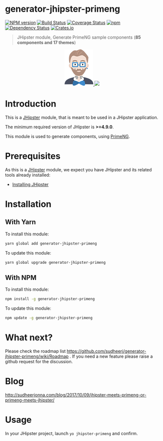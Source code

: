 # generator-jhipster-primeng
[![NPM version][npm-image]][npm-url] [![Build Status][travis-image]][travis-url] [![Coverage Status][coveralls-image]][coveralls-url] [![npm](https://img.shields.io/npm/dt/generator-jhipster-primeng.svg)]() [![Dependency Status][daviddm-image]][daviddm-url] [![Crates.io](https://img.shields.io/crates/l/rustc-serialize.svg)]()
> JHipster module, Generate PrimeNG sample components 
 (**85 components and 17 themes**)

<div align="center">
  <a href="http://jhipster.github.io">
    <img src="https://raw.githubusercontent.com/jhipster/jhipster.github.io/master/images/logo/logo-jhipster.png">
  </a>
  <a href="https://www.primefaces.org/primeng">
    <img width=120px src="https://pbs.twimg.com/profile_images/782907169414979584/i2fYktgo.jpg">
  </a>
</div>


# Introduction

This is a [JHipster](http://jhipster.github.io/) module, that is meant to be used in a JHipster application.

The minimum required version of JHipster is **>=4.9.0**.

This module is used to generate components, using [PrimeNG](https://www.primefaces.org/primeng).


# Prerequisites

As this is a [JHipster](http://jhipster.github.io/) module, we expect you have JHipster and its related tools already installed:

- [Installing JHipster](https://jhipster.github.io/installation.html)

# Installation

## With Yarn

To install this module:

```bash
yarn global add generator-jhipster-primeng
```

To update this module:

```bash
yarn global upgrade generator-jhipster-primeng
```

## With NPM

To install this module:

```bash
npm install -g generator-jhipster-primeng
```

To update this module:

```bash
npm update -g generator-jhipster-primeng
```
# What next?
Please check the roadmap list https://github.com/sudheerj/generator-jhipster-primeng/wiki/Roadmap . If you need a new feature please raise a github request for the discussion.

# Blog
http://sudheerjonna.com/blog/2017/10/09/jhipster-meets-primeng-or-primeng-meets-jhipster/

# Usage

In your JHipster project, launch `yo jhipster-primeng` and confirm.

[npm-image]: https://img.shields.io/npm/v/generator-jhipster-primeng.svg
[npm-url]: https://npmjs.org/package/generator-jhipster-primeng
[travis-image]: https://travis-ci.org/sudheerj/generator-jhipster-primeng.svg?branch=master
[travis-url]: https://travis-ci.org/sudheerj/generator-jhipster-primeng
[daviddm-image]: https://david-dm.org/sudheerj/generator-jhipster-primeng.svg?theme=shields.io
[daviddm-url]: https://david-dm.org/sudheerj/generator-jhipster-module
[coveralls-image]: https://coveralls.io/repos/sudheerj/generator-jhipster-primeng/badge.svg?branch=master&service=github
[coveralls-url]: https://coveralls.io/github/sudheerj/generator-jhipster-primeng?branch=master
